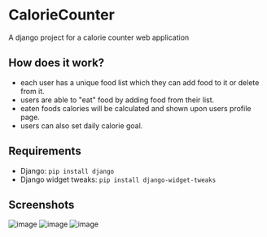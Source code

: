 # CalorieCounter
A django project for a calorie counter web application

## How does it work?
 - each user has a unique food list which they can add food to it or delete from it.
 - users are able to "eat" food by adding food from their list.
 -  eaten foods calories will be calculated and shown upon users profile page.
 - users can also set daily calorie goal.

## Requirements
 - Django:
 `pip install django`
 - Django widget tweaks:
 `pip install django-widget-tweaks`

## Screenshots
![image](https://user-images.githubusercontent.com/60918091/211655967-62a823f6-2929-4b9c-b1d1-eadaac71c573.png)
![image](https://user-images.githubusercontent.com/60918091/211656038-2aec5e6b-1a98-43e6-97a1-ec467e41993c.png)
![image](https://user-images.githubusercontent.com/60918091/212161995-8262d43a-9a37-495d-b2a6-2b0e1b935385.png)



